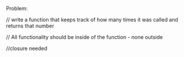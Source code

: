 Problem:

// write a function that keeps track of how many times it was called and returns that number

// All functionality should be inside of the function - none outside


//closure needed
